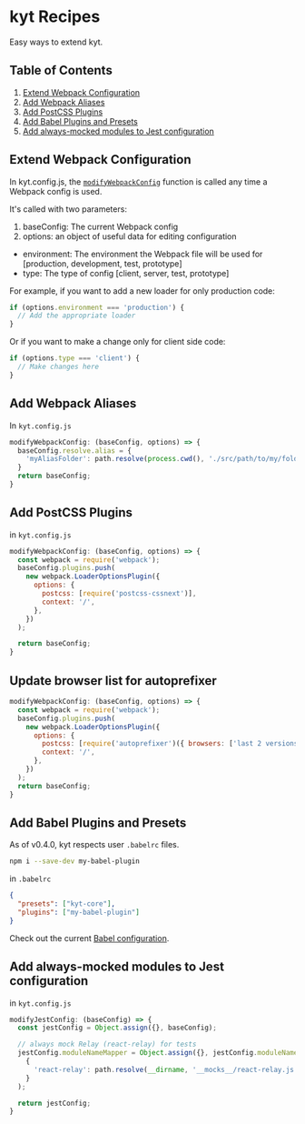 # kyt Recipes

Easy ways to extend kyt.

## Table of Contents

  1. [Extend Webpack Configuration](#extend-webpack-configuration)
  1. [Add Webpack Aliases](#add-webpack-aliases)
  1. [Add PostCSS Plugins](#add-postcss-plugins)
  1. [Add Babel Plugins and Presets](#add-babel-plugins-and-presets)
  1. [Add always-mocked modules to Jest configuration](#add-always-mocked-modules-to-jest-configuration)

## Extend Webpack Configuration

In kyt.config.js, the [`modifyWebpackConfig`](/docs/kytConfig#modifyWebpackConfig) function is called any time a Webpack config is used.

It's called with two parameters:
1. baseConfig: The current Webpack config
2. options: an object of useful data for editing configuration
  * environment: The environment the Webpack file will be used for [production, development, test, prototype]
  * type: The type of config [client, server, test, prototype]

For example, if you want to add a new loader for only production code:

```javascript
if (options.environment === 'production') {
  // Add the appropriate loader
}
```
Or if you want to make a change only for client side code:
```javascript
if (options.type === 'client') {
  // Make changes here
}
```

## Add Webpack Aliases

In `kyt.config.js`

```javascript
modifyWebpackConfig: (baseConfig, options) => {
  baseConfig.resolve.alias = {
    'myAliasFolder': path.resolve(process.cwd(), './src/path/to/my/folder'),
  }
  return baseConfig;
}
```

## Add PostCSS Plugins

in `kyt.config.js`
```javascript   
modifyWebpackConfig: (baseConfig, options) => {
  const webpack = require('webpack');
  baseConfig.plugins.push(
    new webpack.LoaderOptionsPlugin({
      options: {
        postcss: [require('postcss-cssnext')],
        context: '/',
      },
    })
  );

  return baseConfig;
}
```    

## Update browser list for autoprefixer
```javascript
modifyWebpackConfig: (baseConfig, options) => {
  const webpack = require('webpack');
  baseConfig.plugins.push(
    new webpack.LoaderOptionsPlugin({
      options: {
        postcss: [require('autoprefixer')({ browsers: ['last 2 versions', 'ios 8'] })],
        context: '/',
      },
    })
  );
  return baseConfig;
}
```

## Add Babel Plugins and Presets

As of v0.4.0, kyt respects user `.babelrc` files.

```bash
npm i --save-dev my-babel-plugin
```

in `.babelrc`
```json
{
  "presets": ["kyt-core"],
  "plugins": ["my-babel-plugin"]
}
```
Check out the current [Babel configuration](/.babelrc).

## Add always-mocked modules to Jest configuration

in `kyt.config.js`
```javascript
modifyJestConfig: (baseConfig) => {
  const jestConfig = Object.assign({}, baseConfig);

  // always mock Relay (react-relay) for tests
  jestConfig.moduleNameMapper = Object.assign({}, jestConfig.moduleNameMapper,
    {
      'react-relay': path.resolve(__dirname, '__mocks__/react-relay.js'),
    }
  );

  return jestConfig;
}
```
